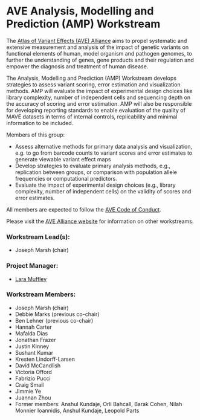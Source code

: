 # AVE Analysis, Modelling and Prediction (AMP) Workstream 

The [Atlas of Variant Effects (AVE) Alliance](https://www.varianteffect.org) aims to propel systematic and extensive measurement and analysis of the impact of genetic variants on functional elements of human, model organism and pathogen genomes, to further the understanding of genes, gene products and their regulation and empower the diagnosis and treatment of human disease.

The Analysis, Modelling and Prediction (AMP) Workstream develops strategies to assess variant scoring, error estimation and visualization methods. AMP will evaluate the impact of experimental design choices like library complexity, number of independent cells and sequencing depth on the accuracy of scoring and error estimation. AMP will also be responsible for developing reporting standards to enable evaluation of the quality of MAVE datasets in terms of internal controls, replicability and minimal information to be included.

Members of this group:

* Assess alternative methods for primary data analysis and visualization, e.g. to go from barcode counts to variant scores and error estimates to generate viewable variant effect maps
* Develop strategies to evaluate primary analysis methods, e.g., replication between groups, or comparison with population allele frequencies or computational predictors.
* Evaluate the impact of experimental design choices (e.g., library complexity, number of independent cells) on the validity of scores and error estimates.

All members are expected to follow the [AVE Code of Conduct](https://www.varianteffect.org/code-of-conduct).

Please visit the [AVE Alliance website](https://www.varianteffect.org/workstreams) for information on other workstreams.

### Workstream Lead(s): 
* Joseph Marsh (chair)

### Project Manager: 
* [Lara Muffley](mailto:muffley@uw.edu?subject=AVE%20AMP%20Workstream)

### Workstream Members:
* Joseph Marsh (chair)
* Debbie Marks (previous co-chair)
* Ben Lehner (previous co-chair) 
* Hannah Carter
* Mafalda Dias 
* Jonathan Frazer 
* Justin Kinney 
* Sushant Kumar
* Kresten Lindorff-Larsen 
* David McCandlish 
* Victoria Offord 
* Fabrizio Pucci 
* Craig Smail
* Jimmie Ye
* Juannan Zhou
* Former members: Anshul Kundaje, Orli Bahcall, Barak Cohen, Nilah Monnier Ioannidis, Anshul Kundaje, Leopold Parts
